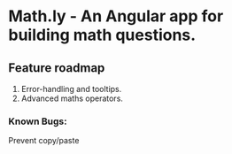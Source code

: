 # Math.ly - An Angular app for building math questions.

## Feature roadmap
1. Error-handling and tooltips.
2. Advanced maths operators.

### Known Bugs:
Prevent copy/paste

